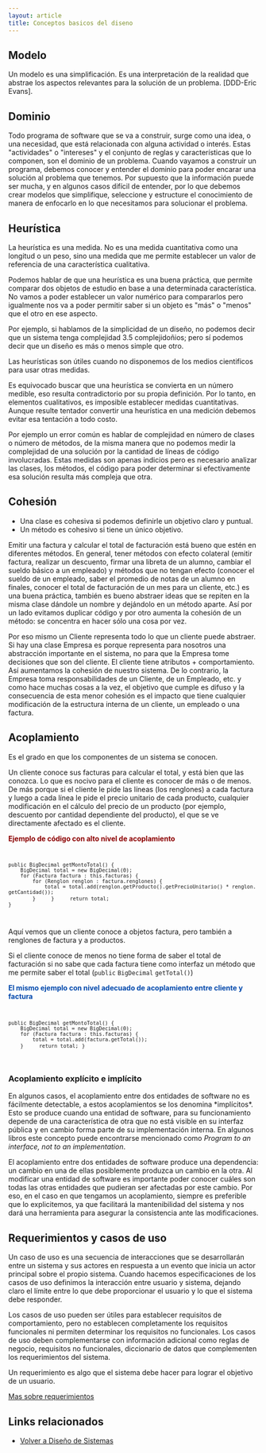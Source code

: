 ```yaml
---
layout: article
title: Conceptos basicos del diseno
---
```


Modelo
------

Un modelo es una simplificación. Es una interpretación de la realidad que abstrae los aspectos relevantes para la solución de un problema. \[DDD-Eric Evans\].

Dominio
-------

Todo programa de software que se va a construir, surge como una idea, o una necesidad, que está relacionada con alguna actividad o interés. Estas "actividades" o "intereses" y el conjunto de reglas y características que lo componen, son el dominio de un problema. Cuando vayamos a construir un programa, debemos conocer y entender el dominio para poder encarar una solución al problema que tenemos. Por supuesto que la información puede ser mucha, y en algunos casos difícil de entender, por lo que debemos crear modelos que simplifique, seleccione y estructure el conocimiento de manera de enfocarlo en lo que necesitamos para solucionar el problema.

Heurística
----------

La heurística es una medida. No es una medida cuantitativa como una longitud o un peso, sino una medida que me permite establecer un valor de referencia de una característica cualitativa.

Podemos hablar de que una heurística es una buena práctica, que permite comparar dos objetos de estudio en base a una determinada característica. No vamos a poder establecer un valor numérico para compararlos pero igualmente nos va a poder permitir saber si un objeto es "más" o "menos" que el otro en ese aspecto.

Por ejemplo, si hablamos de la simplicidad de un diseño, no podemos decir que un sistema tenga complejidad 3.5 complejidoñios; pero sí podemos decir que un diseño es más o menos simple que otro.

Las heurísticas son útiles cuando no disponemos de los medios cientificos para usar otras medidas.

Es equivocado buscar que una heurística se convierta en un número medible, eso resulta contradictorio por su propia definición. Por lo tanto, en elementos cualitativos, es imposible establecer medidas cuantitativas. Aunque resulte tentador convertir una heurística en una medición debemos evitar esa tentación a todo costo.

Por ejemplo un error común es hablar de complejidad en número de clases o número de métodos, de la misma manera que no podemos medir la complejidad de una solución por la cantidad de líneas de código involucradas. Estas medidas son apenas indicios pero es necesario analizar las clases, los métodos, el código para poder determinar si efectivamente esa solución resulta más compleja que otra.

Cohesión
--------

-   Una clase es cohesiva si podemos definirle un objetivo claro y puntual.
-   Un método es cohesivo si tiene un único objetivo.

Emitir una factura y calcular el total de facturación está bueno que estén en diferentes métodos. En general, tener métodos con efecto colateral (emitir factura, realizar un descuento, firmar una libreta de un alumno, cambiar el sueldo básico a un empleado) y métodos que no tengan efecto (conocer el sueldo de un empleado, saber el promedio de notas de un alumno en finales, conocer el total de facturación de un mes para un cliente, etc.) es una buena práctica, también es bueno abstraer ideas que se repiten en la misma clase dándole un nombre y dejándolo en un método aparte. Así por un lado evitamos duplicar código y por otro aumenta la cohesión de un método: se concentra en hacer sólo una cosa por vez.

Por eso mismo un Cliente representa todo lo que un cliente puede abstraer. Si hay una clase Empresa es porque representa para nosotros una abstracción importante en el sistema, no para que la Empresa tome decisiones que son del cliente. El cliente tiene atributos + comportamiento. Así aumentamos la cohesión de nuestro sistema. De lo contrario, la Empresa toma responsabilidades de un Cliente, de un Empleado, etc. y como hace muchas cosas a la vez, el objetivo que cumple es difuso y la consecuencia de esta menor cohesión es el impacto que tiene cualquier modificación de la estructura interna de un cliente, un empleado o una factura.

Acoplamiento
------------

Es el grado en que los componentes de un sistema se conocen.

Un cliente conoce sus facturas para calcular el total, y está bien que las conozca. Lo que es nocivo para el cliente es conocer de más o de menos. De más porque si el cliente le pide las líneas (los renglones) a cada factura y luego a cada línea le pide el precio unitario de cada producto, cualquier modificación en el cálculo del precio de un producto (por ejemplo, descuento por cantidad dependiente del producto), el que se ve directamente afectado es el cliente.

<font color="#8B0000">**Ejemplo de código con alto nivel de acoplamiento**</font> <code>

`public BigDecimal getMontoTotal() {`
`    BigDecimal total = new BigDecimal(0);`
`    for (Factura factura : this.facturas) {`
`        for (Renglon renglon : factura.renglones) { `
`            total = total.add(renglon.getProducto().getPrecioUnitario() * renglon.getCantidad());`
`        }`
`    }`
`    return total;`
`}`

</code> Aquí vemos que un cliente conoce a objetos factura, pero también a renglones de factura y a productos.

Si el cliente conoce de menos no tiene forma de saber el total de facturación si no sabe que cada factura tiene como interfaz un método que me permite saber el total (`public` `BigDecimal` `getTotal()`)

<font color="#0047AB">**El mismo ejemplo con nivel adecuado de acoplamiento entre cliente y factura**</font> <code>

`public BigDecimal getMontoTotal() {`
`    BigDecimal total = new BigDecimal(0);`
`    for (Factura factura : this.facturas) {`
`        total = total.add(factura.getTotal());`
`    }`
`    return total;`
`}`

</code>

### Acoplamiento explícito e implícito

En algunos casos, el acoplamiento entre dos entidades de software no es fácilmente detectable, a estos acoplamientos se los denomina \*implícitos\*. Esto se produce cuando una entidad de software, para su funcionamiento depende de una característica de otra que no está visible en su interfaz pública y en cambio forma parte de su implementación interna. En algunos libros este concepto puede encontrarse mencionado como *Program to an interface, not to an implementation*.

El acoplamiento entre dos entidades de software produce una dependencia: un cambio en una de ellas posiblemente produzca un cambio en la otra. Al modificar una entidad de software es importante poder conocer cuáles son todas las otras entidades que pudieran ser afectadas por este cambio. Por eso, en el caso en que tengamos un acoplamiento, siempre es preferible que lo explicitemos, ya que facilitará la mantenibilidad del sistema y nos dará una herramienta para asegurar la consistencia ante las modificaciones.

Requerimientos y casos de uso
-----------------------------

Un caso de uso es una secuencia de interacciones que se desarrollarán entre un sistema y sus actores en respuesta a un evento que inicia un actor principal sobre el propio sistema. Cuando hacemos especificaciones de los casos de uso definimos la interacción entre usuario y sistema, dejando claro el límite entre lo que debe proporcionar el usuario y lo que el sistema debe responder.

Los casos de uso pueden ser útiles para establecer requisitos de comportamiento, pero no establecen completamente los requisitos funcionales ni permiten determinar los requisitos no funcionales. Los casos de uso deben complementarse con información adicional como reglas de negocio, requisitos no funcionales, diccionario de datos que complementen los requerimientos del sistema.

Un requerimiento es algo que el sistema debe hacer para lograr el objetivo de un usuario.

[Mas sobre requerimientos](http://uqbar-wiki.org/index.php?title=Conceptos_de_Ingenier%C3%ADa_de_software_y_de_sistemas#Requerimientos)

Links relacionados
------------------

-   [Volver a Diseño de Sistemas](design-temario.html)

